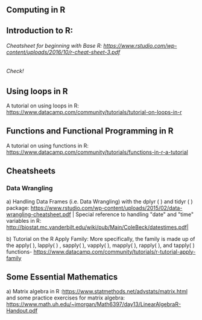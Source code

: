 ## Computing in R

## Introduction to R: 
###### Cheatsheet for beginning with Base R: https://www.rstudio.com/wp-content/uploads/2016/10/r-cheat-sheet-3.pdf
###### Check!

## Using loops in R
A tutorial on using loops in R: https://www.datacamp.com/community/tutorials/tutorial-on-loops-in-r

## Functions and Functional Programming in R
A tutorial on using functions in R: https://www.datacamp.com/community/tutorials/functions-in-r-a-tutorial

## Cheatsheets
### Data Wrangling
a) Handling Data Frames (i.e. Data Wrangling) with the dplyr ( ) and tidyr ( ) package: https://www.rstudio.com/wp-content/uploads/2015/02/data-wrangling-cheatsheet.pdf     | Special reference to handling "date" and "time" variables in R: http://biostat.mc.vanderbilt.edu/wiki/pub/Main/ColeBeck/datestimes.pdf| 

b) Tutorial on the R Apply Family: More specifically, the family is made up of the apply( ), lapply( ) , sapply( ), vapply( ), mapply( ), rapply( ), and tapply( ) functions- https://www.datacamp.com/community/tutorials/r-tutorial-apply-family


## Some Essential Mathematics
a) Matrix algebra in R :https://www.statmethods.net/advstats/matrix.html and some practice exercises for matrix algebra: https://www.math.uh.edu/~jmorgan/Math6397/day13/LinearAlgebraR-Handout.pdf



